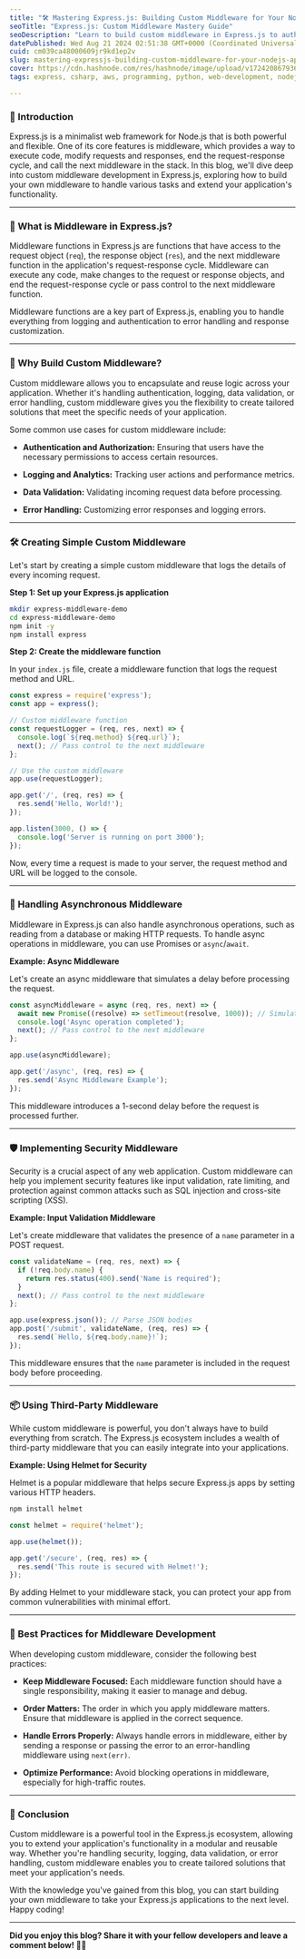 ```yaml
---
title: "🛠️ Mastering Express.js: Building Custom Middleware for Your Node.js Applications"
seoTitle: "Express.js: Custom Middleware Mastery Guide"
seoDescription: "Learn to build custom middleware in Express.js to authenticate, log, validate, handle errors, and enhance security for Node.js applications"
datePublished: Wed Aug 21 2024 02:51:38 GMT+0000 (Coordinated Universal Time)
cuid: cm039ca48000609jr9kd1ep2v
slug: mastering-expressjs-building-custom-middleware-for-your-nodejs-applications
cover: https://cdn.hashnode.com/res/hashnode/image/upload/v1724208679364/82703a5e-18c8-420a-8b5d-c0ecf34bbbfe.webp
tags: express, csharp, aws, programming, python, web-development, nodejs, developer, reactjs, html5, devops, beginners, frontend-development, nextjs, ethereum

---
```


### 🌟 Introduction

Express.js is a minimalist web framework for Node.js that is both powerful and flexible. One of its core features is middleware, which provides a way to execute code, modify requests and responses, end the request-response cycle, and call the next middleware in the stack. In this blog, we'll dive deep into custom middleware development in Express.js, exploring how to build your own middleware to handle various tasks and extend your application's functionality.

---

### 🧩 What is Middleware in Express.js?

Middleware functions in Express.js are functions that have access to the request object (`req`), the response object (`res`), and the next middleware function in the application's request-response cycle. Middleware can execute any code, make changes to the request or response objects, and end the request-response cycle or pass control to the next middleware function.

Middleware functions are a key part of Express.js, enabling you to handle everything from logging and authentication to error handling and response customization.

---

### 🚀 Why Build Custom Middleware?

Custom middleware allows you to encapsulate and reuse logic across your application. Whether it's handling authentication, logging, data validation, or error handling, custom middleware gives you the flexibility to create tailored solutions that meet the specific needs of your application.

Some common use cases for custom middleware include:

* **Authentication and Authorization:** Ensuring that users have the necessary permissions to access certain resources.
    
* **Logging and Analytics:** Tracking user actions and performance metrics.
    
* **Data Validation:** Validating incoming request data before processing.
    
* **Error Handling:** Customizing error responses and logging errors.
    

---

### 🛠️ Creating Simple Custom Middleware

Let's start by creating a simple custom middleware that logs the details of every incoming request.

**Step 1: Set up your Express.js application**

```bash
mkdir express-middleware-demo
cd express-middleware-demo
npm init -y
npm install express
```

**Step 2: Create the middleware function**

In your `index.js` file, create a middleware function that logs the request method and URL.

```javascript
const express = require('express');
const app = express();

// Custom middleware function
const requestLogger = (req, res, next) => {
  console.log(`${req.method} ${req.url}`);
  next(); // Pass control to the next middleware
};

// Use the custom middleware
app.use(requestLogger);

app.get('/', (req, res) => {
  res.send('Hello, World!');
});

app.listen(3000, () => {
  console.log('Server is running on port 3000');
});
```

Now, every time a request is made to your server, the request method and URL will be logged to the console.

---

### 🔄 Handling Asynchronous Middleware

Middleware in Express.js can also handle asynchronous operations, such as reading from a database or making HTTP requests. To handle async operations in middleware, you can use Promises or `async`/`await`.

**Example: Async Middleware**

Let's create an async middleware that simulates a delay before processing the request.

```javascript
const asyncMiddleware = async (req, res, next) => {
  await new Promise((resolve) => setTimeout(resolve, 1000)); // Simulate a delay
  console.log('Async operation completed');
  next(); // Pass control to the next middleware
};

app.use(asyncMiddleware);

app.get('/async', (req, res) => {
  res.send('Async Middleware Example');
});
```

This middleware introduces a 1-second delay before the request is processed further.

---

### 🛡️ Implementing Security Middleware

Security is a crucial aspect of any web application. Custom middleware can help you implement security features like input validation, rate limiting, and protection against common attacks such as SQL injection and cross-site scripting (XSS).

**Example: Input Validation Middleware**

Let's create middleware that validates the presence of a `name` parameter in a POST request.

```javascript
const validateName = (req, res, next) => {
  if (!req.body.name) {
    return res.status(400).send('Name is required');
  }
  next(); // Pass control to the next middleware
};

app.use(express.json()); // Parse JSON bodies
app.post('/submit', validateName, (req, res) => {
  res.send(`Hello, ${req.body.name}!`);
});
```

This middleware ensures that the `name` parameter is included in the request body before proceeding.

---

### 📦 Using Third-Party Middleware

While custom middleware is powerful, you don't always have to build everything from scratch. The Express.js ecosystem includes a wealth of third-party middleware that you can easily integrate into your applications.

**Example: Using Helmet for Security**

Helmet is a popular middleware that helps secure Express.js apps by setting various HTTP headers.

```bash
npm install helmet
```

```javascript
const helmet = require('helmet');

app.use(helmet());

app.get('/secure', (req, res) => {
  res.send('This route is secured with Helmet!');
});
```

By adding Helmet to your middleware stack, you can protect your app from common vulnerabilities with minimal effort.

---

### 🎯 Best Practices for Middleware Development

When developing custom middleware, consider the following best practices:

* **Keep Middleware Focused:** Each middleware function should have a single responsibility, making it easier to manage and debug.
    
* **Order Matters:** The order in which you apply middleware matters. Ensure that middleware is applied in the correct sequence.
    
* **Handle Errors Properly:** Always handle errors in middleware, either by sending a response or passing the error to an error-handling middleware using `next(err)`.
    
* **Optimize Performance:** Avoid blocking operations in middleware, especially for high-traffic routes.
    

---

### 🎉 Conclusion

Custom middleware is a powerful tool in the Express.js ecosystem, allowing you to extend your application's functionality in a modular and reusable way. Whether you're handling security, logging, data validation, or error handling, custom middleware enables you to create tailored solutions that meet your application's needs.

With the knowledge you've gained from this blog, you can start building your own middleware to take your Express.js applications to the next level. Happy coding!

---

**Did you enjoy this blog? Share it with your fellow developers and leave a comment below! 🚀💬**